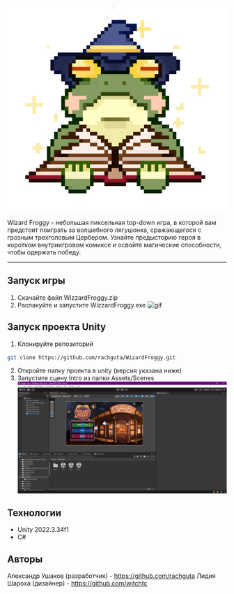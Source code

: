 <p align="center">
  <img src="Assets/Sprites/иконка.png" alt="Описание" width="600"/>
</p>

Wizard Froggy - небольшая пиксельная top-down игра, в которой вам предстоит поиграть за волшебного лягушонка, сражающегося с грозным трехголовым Цербером. Узнайте предысторию героя в коротком внутриигровом комиксе и освойте магические способности, чтобы одержать победу.
___
## Запуск игры
1. Скачайте файл WizzardFroggy.zip
2. Распакуйте и запустите WizzardFroggy.exe
![gif](Assets/gif.gif)
## Запуск проекта Unity
1. Клонируйте репозиторий
```bash
git clone https://github.com/rachguta/WizardFroggy.git
```
2. Откройте папку проекта в unity (версия указана ниже)
3. Запустите сцену Intro из папки Assets/Scenes
![picture](Assets/gameInUnity.png)
## Технологии
- Unity 2022.3.34f1
- C#
## Авторы
Александр Ушаков (разработчик) - https://github.com/rachguta
Лидия Шароха (дизайнер) - https://github.com/witchtc